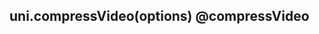 ## uni.compressVideo(options) @compressVideo

<!-- UTSAPIJSON.compressVideo.description -->

<!-- UTSAPIJSON.compressVideo.param -->

<!-- UTSAPIJSON.compressVideo.returnValue -->

<!-- UTSAPIJSON.compressVideo.compatibility -->

<!-- UTSAPIJSON.compressVideo.tutorial -->

<!-- UTSAPIJSON.compressVideo.example -->

<!-- UTSAPIJSON.general_type.name -->

<!-- UTSAPIJSON.general_type.param -->
